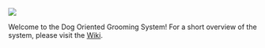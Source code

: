 ![](https://raw.githubusercontent.com/WoofEnterprise/DogOrientedGroomingSystem/master/wiki/dogs-logo.png)

Welcome to the Dog Oriented Grooming System! For a short overview of the system, please visit the [Wiki](https://github.com/WoofEnterprise/DogOrientedGroomingSystem/wiki).

